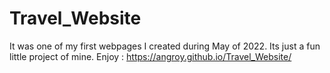 # Travel_Website
It was one of my first webpages I created during May of 2022. Its just a fun little project of mine. 
Enjoy : https://angroy.github.io/Travel_Website/
